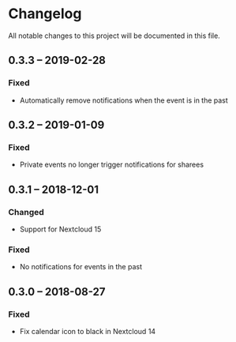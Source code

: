 # Changelog
All notable changes to this project will be documented in this file.

## 0.3.3 – 2019-02-28
### Fixed
- Automatically remove notifications when the event is in the past

## 0.3.2 – 2019-01-09
### Fixed
- Private events no longer trigger notifications for sharees


## 0.3.1 – 2018-12-01
### Changed
- Support for Nextcloud 15

### Fixed
- No notifications for events in the past


## 0.3.0 – 2018-08-27
### Fixed
- Fix calendar icon to black in Nextcloud 14
